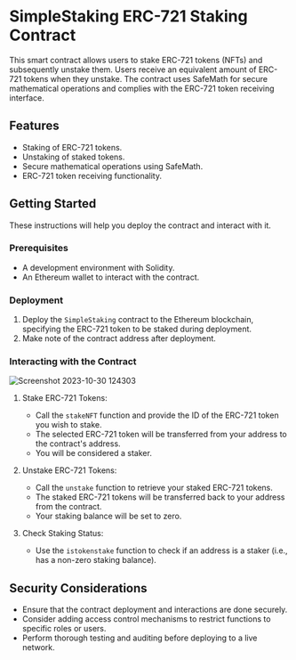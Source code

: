 # SimpleStaking ERC-721 Staking Contract

This smart contract allows users to stake ERC-721 tokens (NFTs) and subsequently unstake them. Users receive an equivalent amount of ERC-721 tokens when they unstake. The contract uses SafeMath for secure mathematical operations and complies with the ERC-721 token receiving interface.

## Features

- Staking of ERC-721 tokens.
- Unstaking of staked tokens.
- Secure mathematical operations using SafeMath.
- ERC-721 token receiving functionality.

## Getting Started

These instructions will help you deploy the contract and interact with it.

### Prerequisites

- A development environment with Solidity.
- An Ethereum wallet to interact with the contract.

### Deployment

1. Deploy the `SimpleStaking` contract to the Ethereum blockchain, specifying the ERC-721 token to be staked during deployment.
2. Make note of the contract address after deployment.

### Interacting with the Contract

![Screenshot 2023-10-30 124303](https://github.com/Areeba000/ERC721-contract/assets/140241495/ebd3c732-03b8-458f-9830-a70b1adebbd9)


1. Stake ERC-721 Tokens:
   - Call the `stakeNFT` function and provide the ID of the ERC-721 token you wish to stake.
   - The selected ERC-721 token will be transferred from your address to the contract's address.
   - You will be considered a staker.

2. Unstake ERC-721 Tokens:
   - Call the `unstake` function to retrieve your staked ERC-721 tokens.
   - The staked ERC-721 tokens will be transferred back to your address from the contract.
   - Your staking balance will be set to zero.

3. Check Staking Status:
   - Use the `istokenstake` function to check if an address is a staker (i.e., has a non-zero staking balance).

## Security Considerations

- Ensure that the contract deployment and interactions are done securely.
- Consider adding access control mechanisms to restrict functions to specific roles or users.
- Perform thorough testing and auditing before deploying to a live network.
